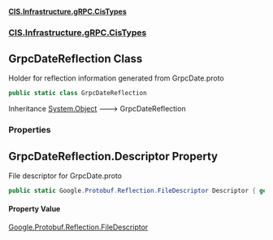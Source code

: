 #### [CIS.Infrastructure.gRPC.CisTypes](index.md 'index')
### [CIS.Infrastructure.gRPC.CisTypes](CIS.Infrastructure.gRPC.CisTypes.md 'CIS.Infrastructure.gRPC.CisTypes')

## GrpcDateReflection Class

Holder for reflection information generated from GrpcDate.proto

```csharp
public static class GrpcDateReflection
```

Inheritance [System.Object](https://docs.microsoft.com/en-us/dotnet/api/System.Object 'System.Object') &#129106; GrpcDateReflection
### Properties

<a name='CIS.Infrastructure.gRPC.CisTypes.GrpcDateReflection.Descriptor'></a>

## GrpcDateReflection.Descriptor Property

File descriptor for GrpcDate.proto

```csharp
public static Google.Protobuf.Reflection.FileDescriptor Descriptor { get; }
```

#### Property Value
[Google.Protobuf.Reflection.FileDescriptor](https://docs.microsoft.com/en-us/dotnet/api/Google.Protobuf.Reflection.FileDescriptor 'Google.Protobuf.Reflection.FileDescriptor')